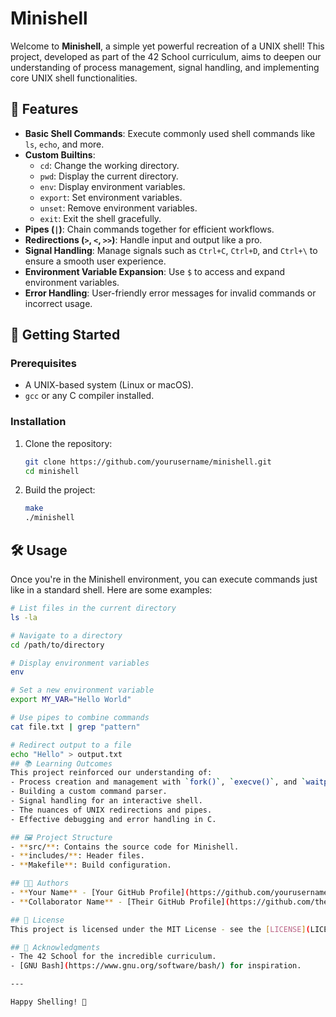 # Minishell

Welcome to **Minishell**, a simple yet powerful recreation of a UNIX shell! This project, developed as part of the 42 School curriculum, aims to deepen our understanding of process management, signal handling, and implementing core UNIX shell functionalities.

## 🌟 Features
- **Basic Shell Commands**: Execute commonly used shell commands like `ls`, `echo`, and more.
- **Custom Builtins**:
  - `cd`: Change the working directory.
  - `pwd`: Display the current directory.
  - `env`: Display environment variables.
  - `export`: Set environment variables.
  - `unset`: Remove environment variables.
  - `exit`: Exit the shell gracefully.
- **Pipes (`|`)**: Chain commands together for efficient workflows.
- **Redirections (`>`, `<`, `>>`)**: Handle input and output like a pro.
- **Signal Handling**: Manage signals such as `Ctrl+C`, `Ctrl+D`, and `Ctrl+\` to ensure a smooth user experience.
- **Environment Variable Expansion**: Use `$` to access and expand environment variables.
- **Error Handling**: User-friendly error messages for invalid commands or incorrect usage.

## 🚀 Getting Started

### Prerequisites
- A UNIX-based system (Linux or macOS).
- `gcc` or any C compiler installed.

### Installation
1. Clone the repository:
   ```bash
   git clone https://github.com/yourusername/minishell.git
   cd minishell
2. Build the project:
   ```bash
   make
   ./minishell
## 🛠 Usage
Once you're in the Minishell environment, you can execute commands just like in a standard shell. Here are some examples:

```bash
# List files in the current directory
ls -la

# Navigate to a directory
cd /path/to/directory

# Display environment variables
env

# Set a new environment variable
export MY_VAR="Hello World"

# Use pipes to combine commands
cat file.txt | grep "pattern"

# Redirect output to a file
echo "Hello" > output.txt
## 📚 Learning Outcomes
This project reinforced our understanding of:
- Process creation and management with `fork()`, `execve()`, and `waitpid()`.
- Building a custom command parser.
- Signal handling for an interactive shell.
- The nuances of UNIX redirections and pipes.
- Effective debugging and error handling in C.

## 🖼 Project Structure
- **src/**: Contains the source code for Minishell.
- **includes/**: Header files.
- **Makefile**: Build configuration.

## 🧑‍💻 Authors
- **Your Name** - [Your GitHub Profile](https://github.com/yourusername)
- **Collaborator Name** - [Their GitHub Profile](https://github.com/theirusername)

## 📄 License
This project is licensed under the MIT License - see the [LICENSE](LICENSE) file for details.

## 🙌 Acknowledgments
- The 42 School for the incredible curriculum.
- [GNU Bash](https://www.gnu.org/software/bash/) for inspiration.

---

Happy Shelling! 🎉
